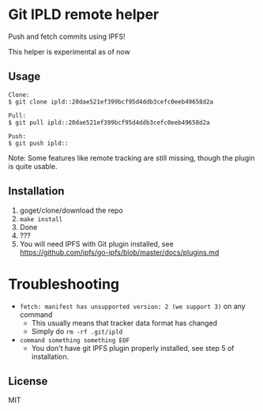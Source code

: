 # Git IPLD remote helper

Push and fetch commits using IPFS!

This helper is experimental as of now

## Usage
```
Clone:
$ git clone ipld::20dae521ef399bcf95d4ddb3cefc0eeb49658d2a

Pull:
$ git pull ipld::20dae521ef399bcf95d4ddb3cefc0eeb49658d2a

Push:
$ git push ipld::
```

Note: Some features like remote tracking are still missing, though the plugin is
quite usable.

## Installation
1. goget/clone/download the repo
2. `make install`
3. Done
4. ???
5. You will need IPFS with Git plugin installed, see https://github.com/ipfs/go-ipfs/blob/master/docs/plugins.md

# Troubleshooting
* `fetch: manifest has unsupported version: 2 (we support 3)` on any command
  - This usually means that tracker data format has changed
  - Simply do `rm -rf .git/ipld`
* `command something something EOF`
  - You don't have git IPFS plugin properly installed, see step 5 of installation.
## License
MIT
